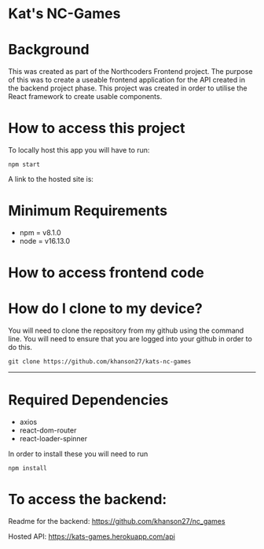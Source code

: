 # Kat's NC-Games

# Background

This was created as part of the Northcoders Frontend project. The purpose of this was to create a useable frontend application for the API created in the backend project phase. This project was created in order to utilise the React framework to create usable components.

# How to access this project

To locally host this app you will have to run:

```
npm start
```

A link to the hosted site is:

# Minimum Requirements

- npm = v8.1.0
- node = v16.13.0

# How to access frontend code

# How do I clone to my device?

You will need to clone the repository from my github using the command line. You will need to ensure that you are logged into your github in order to do this.

```
git clone https://github.com/khanson27/kats-nc-games
```

---

# Required Dependencies

- axios
- react-dom-router
- react-loader-spinner

In order to install these you will need to run

```
npm install
```

# To access the backend:

Readme for the backend: https://github.com/khanson27/nc_games

Hosted API: https://kats-games.herokuapp.com/api
